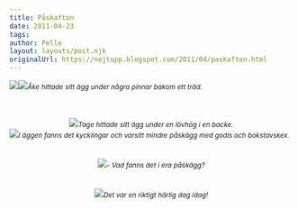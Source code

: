 ```yaml
---
title: Påskafton
date: 2011-04-23
tags: 	
author: Pelle
layout: layouts/post.njk
originalUrl: https://nejtupp.blogspot.com/2011/04/paskafton.html
---
```


<img src="../../../../img/Pa%25CC%258Askafton-_MG_8687.jpg"><span style="font-size:100%;"><img src="../../../../img/Pa%25CC%258Askafton-_MG_8720.jpg"><span style="font-size:85%;"><span style="font-style: italic;">Åke hittade sitt ägg under några pinnar bakom ett träd.</span><br></span></div><br><br><div style="text-align: center;"><img src="../../../../img/Pa%25CC%258Askafton-_MG_8714.jpg"><span style="font-size:85%;"><span style="font-style: italic;">Tage hittade sitt ägg under en lövhög i en backe.</span><br></span></div><img src="../../../../img/Pa%25CC%258Askafton-_MG_8737.jpg"><span style="font-size:85%;"><span style="font-style: italic;">I äggen fanns det kycklingar och varsitt mindre påskägg med godis och bokstavskex.</span><br></span></div><br><br><div style="text-align: center;"><img src="../../../../img/Pa%25CC%258Askafton-_MG_8764.jpg"><span style="font-size:85%;"><span style="font-style: italic;">- Vad fanns det i era påskägg?</span><br></span></div><br><br><div style="text-align: center;"><img src="../../../../img/Pa%25CC%258Askafton-_MG_8722.jpg"><span style="font-size:85%;"><span style="font-style: italic;">Det var en riktigt härlig dag idag!</span><br></span></div>
<!-- no comments on this post -->